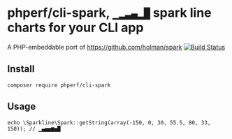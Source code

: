 # phperf/cli-spark, `▁▂▃▄▂█` spark line charts for your CLI app

A PHP-embeddable port of https://github.com/holman/spark
[![Build Status](https://travis-ci.org/phperf/cli-spark.svg?branch=master)](https://travis-ci.org/phperf/cli-spark)

## Install

```
composer require phperf/cli-spark
```

## Usage

```
echo \Sparkline\Spark::getString(array(-150, 0, 30, 55.5, 80, 33, 150)); // ▁▄▅▅▆▅█
```